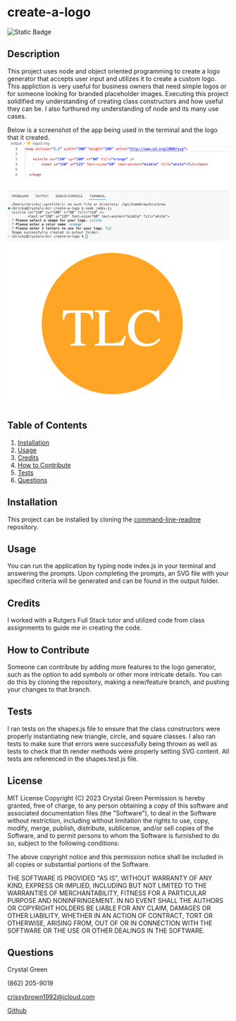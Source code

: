 # create-a-logo
![Static Badge](https://img.shields.io/badge/License-MIT-green)
## Description
This project uses node and object oriented programming  to create a logo generator that accepts user input and utilizes it to create a custom logo.  This appliction is very useful for business owners that need simple logos or for someone looking for branded placeholder images.  Executing this project solidified my understanding of creating class constructors and how useful they can be.  I also furthured my understanding of node and its many use cases.  

Below is a screenshot of the app being used in the terminal and the logo that it created.
![Terminal Screenshot](./images/Terminal%20Screenshot.png)
![Logo Screenshot](./images/Screenshot%202023-09-17%20at%207.13.15%20PM.png)

## Table of Contents

1. [Installation](#installation)
2. [Usage](#usage)
3. [Credits](#credits)
4. [How to Contribute](#how-to-contribute)
5. [Tests](#tests)
6. [Questions](#questions)

## Installation
This project can be installed by cloning the [command-line-readme](https://github.com/crissyg923/command-line-readme) repository.

## Usage
You can run the application by typing node index.js in your terminal and answering the prompts.  Upon completing the prompts, an SVG file with your specified criteria will be generated and can be found in the output folder.

## Credits
I worked with a Rutgers Full Stack tutor and utilized code from class assignments to guide me in creating the code.

## How to Contribute
Someone can contribute by adding more features to the logo generator, such as the option to add symbols or other more intricate details. You can do this by cloning the repository, making a new/feature branch, and pushing your changes to that branch.

## Tests
I ran tests on the shapes.js file to ensure that the class constructors were properly instantiating new triangle, circle, and square classes.  I also ran tests to make sure that errors were successfully being thrown as well as tests to check that th render methods were properly setting SVG content.  All tests are referenced in the shapes.test.js file.

## License
MIT License
        Copyright (C) 2023 Crystal Green
        Permission is hereby granted, free of charge, to any person obtaining a copy
of this software and associated documentation files (the "Software"), to deal
in the Software without restriction, including without limitation the rights
to use, copy, modify, merge, publish, distribute, sublicense, and/or sell
copies of the Software, and to permit persons to whom the Software is
furnished to do so, subject to the following conditions:

The above copyright notice and this permission notice shall be included in all
copies or substantial portions of the Software.

THE SOFTWARE IS PROVIDED "AS IS", WITHOUT WARRANTY OF ANY KIND, EXPRESS OR
IMPLIED, INCLUDING BUT NOT LIMITED TO THE WARRANTIES OF MERCHANTABILITY,
FITNESS FOR A PARTICULAR PURPOSE AND NONINFRINGEMENT. IN NO EVENT SHALL THE
AUTHORS OR COPYRIGHT HOLDERS BE LIABLE FOR ANY CLAIM, DAMAGES OR OTHER
LIABILITY, WHETHER IN AN ACTION OF CONTRACT, TORT OR OTHERWISE, ARISING FROM,
OUT OF OR IN CONNECTION WITH THE SOFTWARE OR THE USE OR OTHER DEALINGS IN THE
SOFTWARE. 

## Questions
Crystal Green

(862) 205-9019

crissybrown1992@icloud.com

[Github](https://github.com/crissyg923)